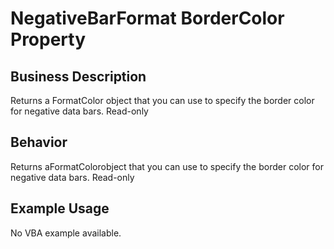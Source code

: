 # NegativeBarFormat BorderColor Property

## Business Description
Returns a FormatColor object that you can use to specify the border color for negative data bars. Read-only

## Behavior
Returns aFormatColorobject that you can use to specify the border color for negative data bars. Read-only

## Example Usage
No VBA example available.